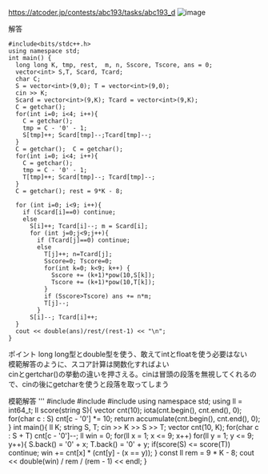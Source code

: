 https://atcoder.jp/contests/abc193/tasks/abc193_d
![image](https://user-images.githubusercontent.com/46245101/110220008-2c9dc300-7f06-11eb-9e05-9b03aeba2d15.png)


解答
```
#include<bits/stdc++.h>
using namespace std;
int main() {
  long long K, tmp, rest,  m, n, Sscore, Tscore, ans = 0;
  vector<int> S,T, Scard, Tcard;
  char C;
  S = vector<int>(9,0); T = vector<int>(9,0);
  cin >> K;
  Scard = vector<int>(9,K); Tcard = vector<int>(9,K);
  C = getchar();
  for(int i=0; i<4; i++){
    C = getchar();
    tmp = C - '0' - 1;
    S[tmp]++; Scard[tmp]--;Tcard[tmp]--;
  }
  C = getchar();  C = getchar();
  for(int i=0; i<4; i++){
    C = getchar();
    tmp = C - '0' - 1;
    T[tmp]++; Scard[tmp]--; Tcard[tmp]--;
  }
  C = getchar(); rest = 9*K - 8;
  
  for (int i=0; i<9; i++){
    if (Scard[i]==0) continue;
    else
      S[i]++; Tcard[i]--; m = Scard[i];
      for (int j=0;j<9;j++){
        if (Tcard[j]==0) continue;
        else
          T[j]++; n=Tcard[j];
          Sscore=0; Tscore=0;
          for(int k=0; k<9; k++) {
            Sscore += (k+1)*pow(10,S[k]);
            Tscore += (k+1)*pow(10,T[k]);
          }
          if (Sscore>Tscore) ans += n*m;
          T[j]--;
        }
      S[i]--; Tcard[i]++;
  }
  cout << double(ans)/rest/(rest-1) << "\n";
}
```

ポイント
long long型とdouble型を使う、敢えてintとfloatを使う必要はない<br>
模範解答のように、スコア計算は関数化すればよい<br>
cinとgertchar()の挙動の違いを押さえる。cinは冒頭の段落を無視してくれるので、cinの後にgetcharを使うと段落を取ってしまう


模範解答
'''
#include <iostream>
#include <vector>
#include <numeric>
using namespace std;
using ll = int64_t;
ll score(string S){
    vector<ll> cnt(10);
    iota(cnt.begin(), cnt.end(), 0);
    for(char c : S) cnt[c - '0'] *= 10;
    return accumulate(cnt.begin(), cnt.end(), 0);
}
int main(){
    ll K;
    string S, T;
    cin >> K >> S >> T;
    vector<ll> cnt(10, K);
    for(char c : S + T) cnt[c - '0']--;
    ll win = 0;
    for(ll x = 1; x <= 9; x++) for(ll y = 1; y <= 9; y++){
        S.back() = '0' + x;
        T.back() = '0' + y;
        if(score(S) <= score(T)) continue;
        win += cnt[x] * (cnt[y] - (x == y));
    }
    const ll rem = 9 * K - 8;
    cout << double(win) / rem / (rem - 1) << endl;
}
```
